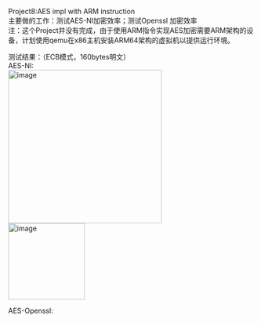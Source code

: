 Project8:AES impl with ARM instruction  
主要做的工作：测试AES-NI加密效率；测试Openssl 加密效率  
注：这个Project并没有完成，由于使用ARM指令实现AES加密需要ARM架构的设备，计划使用qemu在x86主机安装ARM64架构的虚拟机以提供运行环境。 
  
测试结果：（ECB模式，160bytes明文）  
AES-NI:  
<img width="313" alt="image" src="https://github.com/Dianyudengdeng/homework-group-113/assets/93588357/a6cecbf1-25aa-44e0-ad34-66eccba69df8">  
<img width="156" alt="image" src="https://github.com/Dianyudengdeng/homework-group-113/assets/93588357/62fd2e78-6cc4-46d3-bdfe-9ce576b90a03">  
  
AES-Openssl:  


